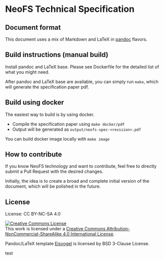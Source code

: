 # NeoFS Technical Specification

## Document format

This document uses a mix of Markdown and LaTeX in [pandoc](https://pandoc.org/) flavors.

## Build instructions (manual build)

Install pandoc and LaTeX base. Please see Dockerfile for the detailed list of
what you might need.

After pandoc and LaTeX base are available, you can simply run `make`, which will
generate the specification paper pdf.

## Build using docker
The easiest way to build is by using docker.

* Compile the specification paper using `make docker/pdf`
* Output will be generated as `output/neofs-spec-<revision>.pdf`

You can build docker image locally with `make image`

## How to contribute
If you know NeoFS technology and want to contribute, feel free to directly
submit a Pull Request with the desired changes.

Initially, the idea is to create a broad and complete initial version of the
document, which will be polished in the future.

## License

License: CC BY-NC-SA 4.0

<a rel="license" href="http://creativecommons.org/licenses/by-nc-sa/4.0/"><img
alt="Creative Commons License" style="border-width:0"
src="https://i.creativecommons.org/l/by-nc-sa/4.0/88x31.png" /></a><br />This
work is licensed under a <a rel="license"
href="http://creativecommons.org/licenses/by-nc-sa/4.0/">Creative Commons
Attribution-NonCommercial-ShareAlike 4.0 International License</a>.

Pandoc/LaTeX template
[Eisvogel](https://github.com/Wandmalfarbe/pandoc-latex-template/) is licensed
by BSD 3-Clause License.

test

